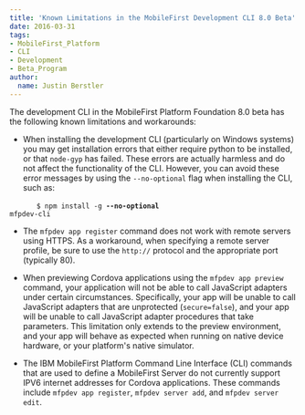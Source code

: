 ```yaml
---
title: 'Known Limitations in the MobileFirst Development CLI 8.0 Beta'
date: 2016-03-31
tags:
- MobileFirst_Platform
- CLI
- Development
- Beta_Program
author:
  name: Justin Berstler
---
```


The development CLI in the MobileFirst Platform Foundation 8.0 beta has the following known limitations and workarounds:

- When installing the development CLI (particularly on Windows systems) you may get installation errors that either require python to be installed, or that `node-gyp` has failed. These errors are actually harmless and do not affect the functionality of the CLI. However, you can avoid these error messages by using the `--no-optional` flag when installing the CLI, such as:

&nbsp;&nbsp;&nbsp;&nbsp;&nbsp;&nbsp;&nbsp;&nbsp;&nbsp;&nbsp;&nbsp;&nbsp;<code>$ npm install -g <b>--no-optional</b> mfpdev-cli</code>

- The `mfpdev app register` command does not work with remote servers using HTTPS. As a workaround, when specifying a remote server profile, be sure to use the `http://` protocol and the appropriate port (typically 80).

- When previewing Cordova applications using the `mfpdev app preview` command, your application will not be able to call JavaScript adapters under certain circumstances. Specifically, your app will be unable to call JavaScript adapters that are unprotected (`secure=false`), and your app will be unable to call JavaScript adapter procedures that take parameters. This limitation only extends to the preview environment, and your app will behave as expected when running on native device hardware, or your platform's native simulator.

- The IBM MobileFirst Platform Command Line Interface (CLI) commands that are used to define a MobileFirst Server do not currently support IPV6 internet addresses for Cordova applications.  These commands include `mfpdev app register`, `mfpdev server add`, and `mfpdev server edit`.
